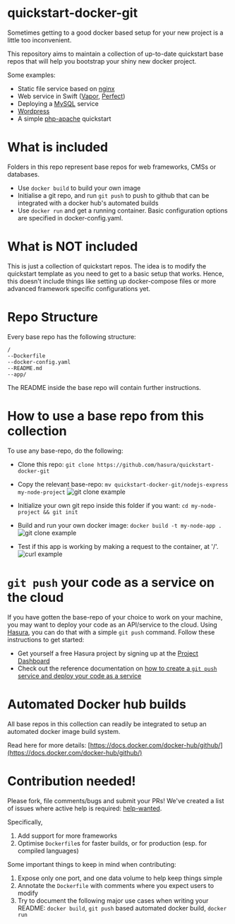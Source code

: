 # quickstart-docker-git

Sometimes getting to a good docker based setup for your new project is a
little too inconvenient.

This repository aims to maintain a collection of up-to-date quickstart base
repos that will help you bootstrap your shiny new docker project.

Some examples:
- Static file service based on [nginx](https://github.com/hasura/quickstart-docker-git/tree/master/nginx)
- Web service in Swift ([Vapor](https://github.com/hasura/quickstart-docker-git/tree/master/swift-vapor), [Perfect](https://github.com/hasura/quickstart-docker-git/tree/master/swift-perfect))
- Deploying a [MySQL](https://github.com/hasura/quickstart-docker-git/tree/master/mysql) service
- [Wordpress](https://github.com/hasura/quickstart-docker-git/tree/master/wordpress)
- A simple [php-apache](https://github.com/hasura/quickstart-docker-git/tree/master/php-apache) quickstart

# What is included

Folders in this repo represent base repos for web frameworks, CMSs or databases.

- Use ``docker build`` to build your own image
- Initialise a git repo, and run ``git push`` to push to github that can be
  integrated with a docker hub's automated builds
- Use ``docker run`` and get a running container. Basic configuration options
  are specified in docker-config.yaml.

# What is NOT included

This is just a collection of quickstart repos. The idea is to modify the
quickstart template as you need to get to a basic setup that works. Hence,
this doesn't include things like setting up docker-compose files or more
advanced framework specific configurations yet.

# Repo Structure

Every base repo has the following structure:

```
/
--Dockerfile
--docker-config.yaml
--README.md
--app/
```

The README inside the base repo will contain further instructions.

# How to use a base repo from this collection

To use any base-repo, do the following:

- Clone this repo:
  ``git clone https://github.com/hasura/quickstart-docker-git``

- Copy the relevant base-repo:
  ``mv quickstart-docker-git/nodejs-express my-node-project``
  ![git clone example](https://raw.githubusercontent.com/hasura/quickstart-docker-git/master/_docs/1-git-clone.png)

- Initialize your own git repo inside this folder if you want:
  ``cd my-node-project && git init``

- Build and run your own docker image:
  ``docker build -t my-node-app .``
  ![git clone example](https://raw.githubusercontent.com/hasura/quickstart-docker-git/master/_docs/2-docker-build-run.png)

- Test if this app is working by making a request to the container, at '/'.
  ![curl example](https://raw.githubusercontent.com/hasura/quickstart-docker-git/master/_docs/3-curl.png)


# `git push` your code as a service on the cloud

If you have gotten the base-repo of your choice to work on your machine, you may want to deploy your code as an API/service to the cloud. Using [Hasura](https://hasura.io), you can do that with a simple `git push` command. Follow these instructions to get started:

- Get yourself a free Hasura project by signing up at the [Project Dashboard](https://dashboard.hasura.io)
- Check out the reference documentation on [how to create a `git push` service and deploy your code as a service](https://docs.hasura.io/0.14/ref/custom-microservices/creating-git-push-microservices.html)

# Automated Docker hub builds

All base repos in this collection can readily be integrated to setup an
automated docker image build system.

Read here for more details:
[https://docs.docker.com/docker-hub/github/](https://docs.docker.com/docker-hub/github/)


# Contribution needed!

Please fork, file comments/bugs and submit your PRs!  We've created a list of
issues where active help is required:
[help-wanted](https://github.com/hasura/quickstart-docker-git/issues?q=is%3Aissue+is%3Aopen+label%3Ahelp-wanted).

Specifically,

1. Add support for more frameworks
2. Optimise ``Dockerfile``s for faster builds, or for production (esp. for compiled languages)

Some important things to keep in mind when contributing:

1. Expose only one port, and one data volume to help keep things simple
2. Annotate the ``Dockerfile`` with comments where you expect users to modify
3. Try to document the following major use cases when writing your README: ``docker build``, ``git push`` based automated docker build, ``docker run``


